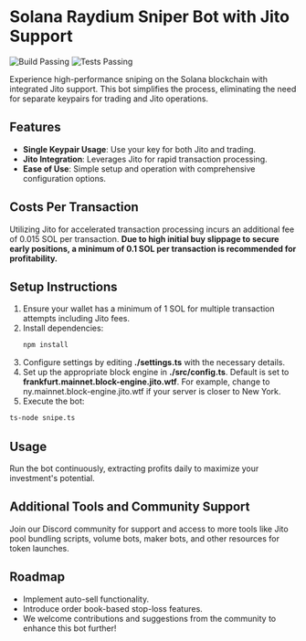# Solana Raydium Sniper Bot with Jito Support

![Build Passing](https://img.shields.io/badge/build-passing-brightgreen)
![Tests Passing](https://img.shields.io/badge/tests-passing-brightgreen)

Experience high-performance sniping on the Solana blockchain with integrated Jito support. This bot simplifies the process, eliminating the need for separate keypairs for trading and Jito operations.

## Features

- **Single Keypair Usage**: Use your key for both Jito and trading.
- **Jito Integration**: Leverages Jito for rapid transaction processing.
- **Ease of Use**: Simple setup and operation with comprehensive configuration options.

## Costs Per Transaction

Utilizing Jito for accelerated transaction processing incurs an additional fee of 0.015 SOL per transaction.
**Due to high initial buy slippage to secure early positions, a minimum of 0.1 SOL per transaction is recommended for profitability.**

## Setup Instructions

1. Ensure your wallet has a minimum of 1 SOL for multiple transaction attempts including Jito fees.
2. Install dependencies:
   ```bash
   npm install
   ````
3. Configure settings by editing **./settings.ts** with the necessary details.
4. Set up the appropriate block engine in **./src/config.ts**. Default is set to **frankfurt.mainnet.block-engine.jito.wtf**. For example, change to ny.mainnet.block-engine.jito.wtf if your server is closer to New York.
5. Execute the bot:
```bash
ts-node snipe.ts
```

## Usage

Run the bot continuously, extracting profits daily to maximize your investment's potential.

## Additional Tools and Community Support

Join our Discord community for support and access to more tools like Jito pool bundling scripts, volume bots, maker bots, and other resources for token launches.


## Roadmap
- Implement auto-sell functionality.
- Introduce order book-based stop-loss features.
- We welcome contributions and suggestions from the community to enhance this bot further!
